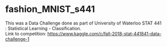 # fashion_MNIST_s441
This was a Data Challenge done as part of University of Waterloo STAT 441 : Statistical Learning - Classification.         
Link to competition: https://www.kaggle.com/c/fall-2018-stat-441841-data-challenge-1
